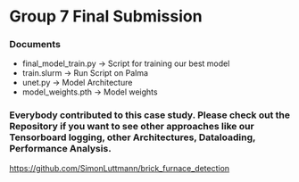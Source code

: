# Group 7 Final Submission
### Documents
- final_model_train.py -> Script for training our best model
- train.slurm -> Run Script on Palma 
- unet.py -> Model Architecture
- model_weights.pth -> Model weights

### Everybody contributed to this case study. Please check out the Repository if you want to see other approaches like our Tensorboard logging, other Architectures, Dataloading, Performance Analysis.

https://github.com/SimonLuttmann/brick_furnace_detection